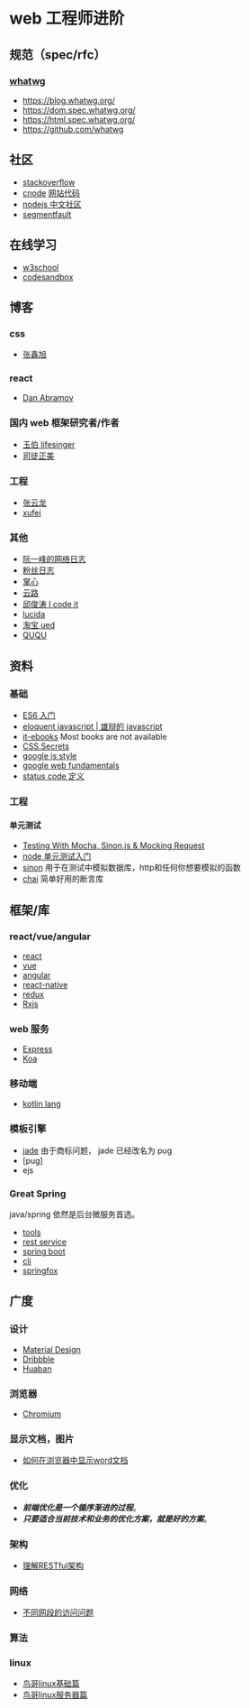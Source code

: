 # web 工程师进阶

## 规范（spec/rfc）
### [whatwg](https://whatwg.org/)
* https://blog.whatwg.org/
* https://dom.spec.whatwg.org/
* https://html.spec.whatwg.org/
* https://github.com/whatwg
## 社区
* [stackoverflow](http://stackoverflow.com/)
* [cnode](https://cnodejs.org/) [网站代码](https://github.com/cnodejs/nodeclub/)
* [nodejs 中文社区](http://www.nodejs.net/)
* [segmentfault](http://segmentfault.com/)

## 在线学习
* [w3school](http://www.w3school.com.cn/index.html)
* [codesandbox](https://codesandbox.io)

## 博客
### css
* [张鑫旭](http://www.zhangxinxu.com/)
### react
* [Dan Abramov](https://overreacted.io/)
### 国内 web 框架研究者/作者
* [玉伯 lifesinger](https://github.com/lifesinger/lifesinger.github.io/issues)
* [司徒正美](http://www.cnblogs.com/rubylouvre/)
### 工程
* [张云龙](https://github.com/fouber/blog)
* [xufei](https://github.com/xufei/blog/issues)
### 其他
* [阮一峰的网络日志](http://www.ruanyifeng.com/blog/)
* [粉丝日志](http://blog.fens.me/)
* [掌心](http://www.zhanxin.info/)
* [云路](http://www.iyunlu.com/view/)
* [邱俊涛 I code it](http://icodeit.org/)
* [lucida](http://zh.lucida.me/blog)
* [淘宝 ued](http://ued.taobao.org/blog/)
* [QUQU](https://imququ.com/)

## 资料
### 基础
* [ES6 入门](http://es6.ruanyifeng.com/)
* [eloquent javascript | 雄辩的 javascript ](http://eloquentjavascript.net/)
* [it-ebooks](http://www.it-ebooks.info/) Most books are not available
* [CSS.Secrets](https://res.wisedu.com/FS/%E5%89%8D%E7%AB%AF%E5%85%A5%E9%97%A8/3.%20CSS.Secrets.Better.Solutions.to.Everyday.Web.Design.Problems.pdf)
* [google js style](http://google-styleguide.googlecode.com/svn/trunk/javascriptguide.xml)
* [google web fundamentals](https://developers.google.com/web/fundamentals/)
* [status code 定义](http://www.w3.org/Protocols/rfc2616/rfc2616-sec10.html)

### 工程
#### 单元测试
* [Testing With Mocha, Sinon.js & Mocking Request](http://bulkan-evcimen.com/testing_with_mocha_sinon)
* [node 单元测试入门](http://blog.csdn.net/wp270280522/article/details/48734409) 
* [sinon](http://sinonjs.org/docs/) 用于在测试中模拟数据库，http和任何你想要模拟的函数
* [chai](http://chaijs.com/) 简单好用的断言库

## 框架/库

### react/vue/angular
* [react](https://facebook.github.io/react/)
* [vue](https://github.com/vuejs/vue)
* [angular](https://github.com/angular/angular)
* [react-native](https://facebook.github.io/react-native/)
* [redux](http://redux.js.org/docs/introduction/)
* [Rxjs](https://github.com/Reactive-Extensions/RxJS)

### web 服务
* [Express](http://expressjs.com/)
* [Koa](https://github.com/koajs/koa)

### 移动端
* [kotlin lang](https://kotlinlang.org/docs/tutorials/android-frameworks.html)

### 模板引擎
* [jade](http://jade-lang.com/reference/) 由于商标问题， jade 已经改名为 pug
* [pug]
* ejs

### Great Spring
java/spring 依然是后台微服务首选。
* [tools](https://spring.io/tools/sts/all)
* [rest service](https://spring.io/guides/gs/rest-service/#initial)
* [spring boot](https://projects.spring.io/spring-boot/#quick-start)
* [cli](https://docs.spring.io/spring-boot/docs/current/reference/htmlsingle/#getting-started-installing-the-cli) 
* [springfox](http://springfox.github.io/springfox/docs/current/#introduction)

## 广度
### 设计
* [Material Design](https://material.io/guidelines/#)
* [Dribbble](https://dribbble.com/)
* [Huaban](http://huaban.com/)

### 浏览器
* [Chromium](https://www.chromium.org/Home)

### 显示文档，图片
* [如何在浏览器中显示word文档](http://stackoverflow.com/questions/9418850/how-to-display-a-word-document-using-fancybox)

### 优化

* ***前端优化是一个循序渐进的过程***。
* ***只要适合当前技术和业务的优化方案，就是好的方案***。

### 架构
* [理解RESTful架构](http://www.ruanyifeng.com/blog/2011/09/restful)

### 网络
* [不同网段的访问问题](http://networkengineering.stackexchange.com/questions/10530/ping-between-different-subnet-across-a-link)

### 算法

### linux
* [鸟哥linux基础篇](http://vbird.dic.ksu.edu.tw/linux_basic/linux_basic.php)
* [鸟哥linux服务器篇](http://vbird.dic.ksu.edu.tw/linux_server/)


